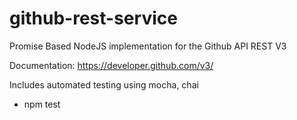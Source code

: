 # github-rest-service
Promise Based NodeJS implementation for the Github API REST V3

Documentation:  https://developer.github.com/v3/

Includes automated testing using mocha, chai
- npm test
